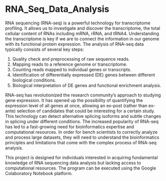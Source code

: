 # RNA_Seq_Data_Analysis

RNA sequencing (RNA-seq) is a powerful technology for transcriptome profiling. It allows us to investigate and discover the transcriptome, the total cellular content of RNAs including mRNA, rRNA, and tRNA4. Understanding the transcriptome is key if we are to connect the information in our genome with its functional protein expression.
The analysis of RNA-seq data typically consists of several key steps:
1. Quality check and preprocessing of raw sequence reads.
2. Mapping reads to a reference genome or transcriptome.
3. Counting reads mapped to individual genes or transcripts.
4. Identification of differentially expressed (DE) genes between different biological conditions.
5. Biological interpretation of DE genes and functional enrichment analysis.

RNA-seq has revolutionized the research community’s approach to studying gene expression. It has opened up the possibility of quantifying the expression level of all genes at once, allowing an ex-post (rather than ex-ante) selection of candidates that could be interesting for a certain study. This technology can detect alternative splicing isoforms and subtle changes in splicing under different conditions. The increased popularity of RNA-seq has led to a fast-growing need for bioinformatics expertise and computational resources. In order for bench scientists to correctly analyze and process large datasets, they will need to understand the bioinformatics principles and limitations that come with the complex process of RNA-seq analysis.

This project is designed for individuals interested in acquiring fundamental knowledge of RNA sequencing data analysis but lacking access to computational resources. The program can be executed using the Google Colaboratory Notebook platform.
